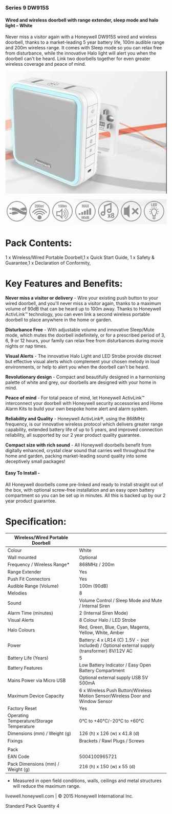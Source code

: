 ### **Series 9 DW915S**

#### Wired and wireless doorbell with range extender, sleep mode and halo light – White

Never miss a visitor again with a Honeywell DW915S wired and wireless doorbell, thanks to a market-leading 5 year battery life, 100m audible range and 200m wireless range. It comes with Sleep mode so you can relax free from disturbance, while the innovative Halo light will alert you when the doorbell can't be heard. Link two doorbells together for even greater wireless coverage and peace of mind.

![](_page_0_Picture_4.jpeg)

![](_page_0_Picture_5.jpeg)

# Pack Contents:

1 x Wireless/Wired Portable Doorbell,1 x Quick Start Guide, 1 x Safety & Guarantee,1 x Declaration of Conformity,

# Key Features and Benefits:

**Never miss a visitor or delivery** - Wire your existing push button to your wired doorbell, and you'll never miss a visitor again, thanks to a maximum volume of 90dB that can be heard up to 100m away. Thanks to Honeywell ActivLink™ technology, you can even link a second wireless portable doorbell to place anywhere in the home or garden.

**Disturbance Free** - With adjustable volume and innovative Sleep/Mute mode, which mutes the doorbell indefinitely, or for a prescribed period of 3, 6, 9 or 12 hours, your family can relax free from disturbances during movie nights or nap times.

**Visual Alerts** - The innovative Halo Light and LED Strobe provide discreet but effective visual alerts which complement your chosen melody in loud environments, or help to alert you when the doorbell can't be heard.

**Revolutionary design** - Compact and beautifully designed in a harmonising palette of white and grey, our doorbells are designed with your home in mind.

**Peace of mind** - For total peace of mind, let Honeywell ActivLink™ interconnect your doorbell with Honeywell security accessories and Home Alarm Kits to build your own bespoke home alert and alarm system.

**Reliability and Quality** - Honeywell ActivLink®, using the 868MHz frequency, is our innovative wireless protocol which delivers greater range capability, extended battery life of up to 5 years, and improved connection reliability, all supported by our 2 year product quality guarantee.

**Compact size with rich sound** - All Honeywell doorbells benefit from digitally enhanced, crystal clear sound that carries well throughout the home and garden, packing market-leading sound quality into some deceptively small packages!

#### **Easy To Install** -

All Honeywell doorbells come pre-linked and ready to install straight out of the box, with optional screw-free installation and an easy open battery compartment so you can be set up in minutes. All this is backed up by our 2 year product guarantee.

# Specification:

| Wireless/Wired Portable Doorbell          |                                                                                                   |
|-------------------------------------------|---------------------------------------------------------------------------------------------------|
| Colour                                    | White                                                                                             |
| Wall mounted                              | Optional                                                                                          |
| Frequency / Wireless Range*               | 868MHz / 200m                                                                                     |
| Range Extender                            | Yes                                                                                               |
| Push Fit Connectors                       | Yes                                                                                               |
| Audible Range (Volume)                    | 100m (90dB)                                                                                       |
| Melodies                                  | 8                                                                                                 |
| Sound                                     | Volume Control / Sleep Mode and Mute / Internal Siren                                             |
| Alarm Time (minutes)                      | 2 (Internal Siren Mode)                                                                           |
| Visual Alerts                             | 8 Colour Halo / LED Strobe                                                                        |
| Halo Colours                              | Red, Green, Blue, Cyan, Magenta, Yellow, White, Amber                                             |
| Power                                     | Battery: 4 x LR14 (C) 1.5V - (not included) / Optional external supply<br>(transformer) 8V/12V AC |
| Battery Life (Years)                      | 5                                                                                                 |
| Battery Features                          | Low Battery Indicator / Easy Open Battery Compartment                                             |
| Mains Power via Micro USB                 | Optional external supply USB 5V 500mA                                                             |
| Maximum Device Capacity                   | 6 x Wireless Push Button/Wireless Motion Sensor/Wireless Door and<br>Window Sensor                |
| Factory Reset                             | Yes                                                                                               |
| Operating Temperature/Storage Temperature | 0°C to +40°C/-20°C to +60°C                                                                       |
| Dimensions (mm) / Weight (g)              | 126 (h) x 126 (w) x 41.8 (d)                                                                      |
| Fixings                                   | Brackets / Rawl Plugs / Screws                                                                    |
|                                           |                                                                                                   |
| Pack                                      |                                                                                                   |
| EAN Code                                  | 5004100965721                                                                                     |
| Pack Dimensions (mm) / Weight (g)         | 216 (h) x 150 (w) x 55 (d)                                                                        |

* Measured in open field conditions, walls, ceilings and metal structures will reduce the maximum range.

livewell.honeywell.com | © 2015 Honeywell International Inc.

Standard Pack Quantity 4